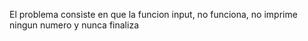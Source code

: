 El problema consiste en que la funcion input, no funciona, no imprime ningun numero y nunca finaliza
